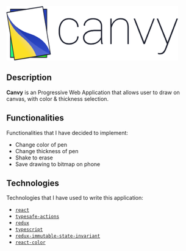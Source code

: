 <img  src="https://github.com/luksari/canvy/blob/master/logo.svg" width="450" title="Logo Canvy">

## Description
**Canvy** is an Progressive Web Application that allows user to draw on canvas, with color & thickness selection.

## Functionalities
Functionalities that I have decided to implement:
* Change color of pen
* Change thickness of pen
* Shake to erase
* Save drawing to bitmap on phone

## Technologies
Technologies that I have used to write this application:
* [`react`](https://github.com/facebook/react)
* [`typesafe-actions`](https://github.com/piotrwitek/typesafe-actions)
* [`redux`](https://github.com/reduxjs/redux)
* [`typescript`](https://github.com/Microsoft/TypeScript)
* [`redux-immutable-state-invariant`](https://github.com/leoasis/redux-immutable-state-invariant)
* [`react-color`](https://github.com/casesandberg/react-color/)
